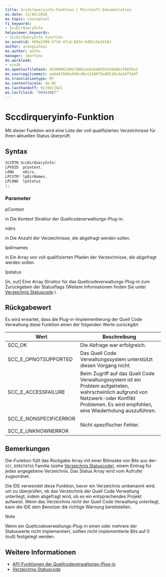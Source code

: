 ```yaml
---
title: Sccdirqueryinfo-Funktion | Microsoft-Dokumentation
ms.date: 11/04/2016
ms.topic: conceptual
f1_keywords:
- SccDirQueryInfo
helpviewer_keywords:
- SccDirQueryInfo function
ms.assetid: 459e2d99-573d-47c4-b834-6d82c5e14162
author: acangialosi
ms.author: anthc
manager: jmartens
ms.workload:
- vssdk
ms.openlocfilehash: d15809623067d9612eb2648d593264d61f08f6e1
ms.sourcegitcommit: ae6d47b09a439cd0e13180f5e89510e3e347fd47
ms.translationtype: MT
ms.contentlocale: de-DE
ms.lasthandoff: 02/08/2021
ms.locfileid: "99943087"
---
```

# <a name="sccdirqueryinfo-function"></a>Sccdirqueryinfo-Funktion
Mit dieser Funktion wird eine Liste der voll qualifizierten Verzeichnisse für Ihren aktuellen Status überprüft.

## <a name="syntax"></a>Syntax

```cpp
SCCRTN SccDirQueryInfo(
LPVOID  pContext,
LONG    nDirs,
LPCSTR* lpDirNames,
LPLONG  lpStatus
);
```

### <a name="parameters"></a>Parameter
 pContext

in Die Kontext Struktur der Quellcodeverwaltungs-Plug-in.

 ndirs

in Die Anzahl der Verzeichnisse, die abgefragt werden sollen.

 lpdirnames

in Ein Array von voll qualifizierten Pfaden der Verzeichnisse, die abgefragt werden sollen.

 lpstatus

[in, out] Eine Array Struktur für das Quellcodeverwaltungs-Plug-in zum Zurückgeben der Statusflags (Weitere Informationen finden Sie unter [Verzeichnis Statuscode](../extensibility/directory-status-code-enumerator.md) ).

## <a name="return-value"></a>Rückgabewert
 Es wird erwartet, dass die Plug-in-Implementierung der Quell Code Verwaltung diese Funktion einen der folgenden Werte zurückgibt:

|Wert|Beschreibung|
|-----------|-----------------|
|SCC_OK|Die Abfrage war erfolgreich.|
|SCC_E_OPNOTSUPPORTED|Das Quell Code Verwaltungssystem unterstützt diesen Vorgang nicht.|
|SCC_E_ACCESSFAILURE|Beim Zugriff auf das Quell Code Verwaltungssystem ist ein Problem aufgetreten, wahrscheinlich aufgrund von Netzwerk-oder Konflikt Problemen. Es wird empfohlen, eine Wiederholung auszuführen.|
|SCC_E_NONSPECIFICERROR<br /><br /> SCC_E_UNKNOWNERROR|Nicht spezifischer Fehler.|

## <a name="remarks"></a>Bemerkungen
 Die-Funktion füllt das Rückgabe Array mit einer Bitmaske von Bits aus der- `SCC_DIRSTATUS` Familie (siehe [Verzeichnis Statuscode](../extensibility/directory-status-code-enumerator.md)), einem Eintrag für jedes angegebene Verzeichnis. Das Status Array wird vom Aufrufer zugeordnet.

 Die IDE verwendet diese Funktion, bevor ein Verzeichnis umbenannt wird, um zu überprüfen, ob das Verzeichnis der Quell Code Verwaltung unterliegt, indem abgefragt wird, ob es ein entsprechendes Projekt aufweist. Wenn das Verzeichnis nicht der Quell Code Verwaltung unterliegt, kann die IDE dem Benutzer die richtige Warnung bereitstellen.

> [!NOTE]
> Wenn ein Quellcodeverwaltungs-Plug-in einen oder mehrere der Statuswerte nicht implementiert, sollten nicht implementierte Bits auf 0 (null) festgelegt werden.

## <a name="see-also"></a>Weitere Informationen
- [API-Funktionen der Quellcodeverwaltungs-Plug-in](../extensibility/source-control-plug-in-api-functions.md)
- [Verzeichnis Statuscode](../extensibility/directory-status-code-enumerator.md)
